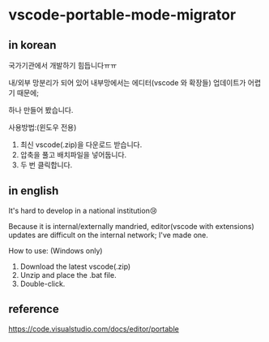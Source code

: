 # vscode-portable-mode-migrator

## in korean

국가기관에서 개발하기 힘듭니다ㅠㅠ

내/외부 망분리가 되어 있어 내부망에서는 에디터(vscode 와 확장들) 업데이트가 어렵기 때문에;

하나 만들어 봤습니다.

사용방법:(윈도우 전용)

1. 최신 vscode(.zip)을 다운로드 받습니다.
2. 압축을 풀고 배치파일을 넣어둡니다.
3. 두 번 클릭합니다.

## in english

It's hard to develop in a national institution😢

Because it is internal/externally mandried, editor(vscode with extensions) updates are difficult on the internal network;
I've made one.

How to use: (Windows only)

1. Download the latest vscode(.zip)
2. Unzip and place the .bat file.
3. Double-click.

## reference

https://code.visualstudio.com/docs/editor/portable
